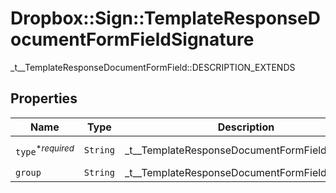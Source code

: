 # Dropbox::Sign::TemplateResponseDocumentFormFieldSignature

_t__TemplateResponseDocumentFormField::DESCRIPTION_EXTENDS

## Properties

| Name | Type | Description | Notes |
| ---- | ---- | ----------- | ----- |
| `type`<sup>*_required_</sup> | ```String``` |  _t__TemplateResponseDocumentFormField::TYPE  |  [default to 'signature'] |
| `group` | ```String``` |  _t__TemplateResponseDocumentFormField::GROUP  |  |

